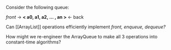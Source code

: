 
Consider the following queue:

  _front_ -> **< a0, a1, a2, ... , an >** <- back

Can [[ArrayList]] operations efficiently implement _front, enqueue, dequeue?_ 

How might we re-engineer the ArrayQueue to make all 3 operations into constant-time algorithms?